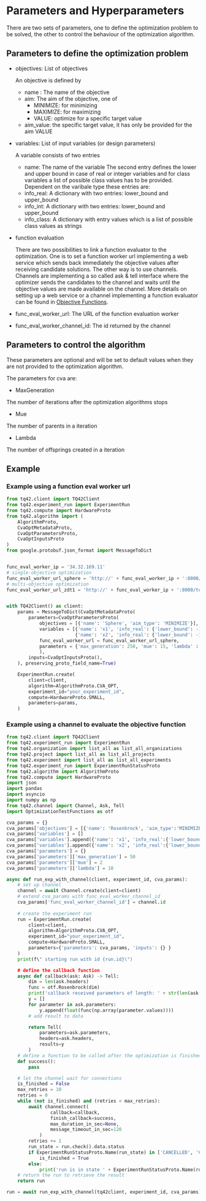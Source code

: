 # Parameters and Hyperparameters

There are two sets of parameters, one to define the optimization problem to be solved, the other to control the behaviour of the optimization algorithm.

## Parameters to define the optimization problem

* objectives: List of objectives

  An objective is defined by
  * name : The name of the objective
  * aim: The aim of the objective, one of
    * MINIMIZE: for minimizing
    * MAXIMIZE: for maximizing
    * VALUE: optimize for a specific target value
  * aim_value: the specific target value, it has only be provided for the aim VALUE

* variables: List of input variables (or design parameters)

  A variable consists of two entries
  * name: The name of the variable
  The second entry defines the lower and upper bound in case of real or integer variables and for class variables a list of possible class values has to be provided. Dependent on the varibale type these entries are:
  * info_real: A dictionary with two entries: lower_bound and upper_bound
  * info_int: A dictionary with two entries: lower_bound and upper_bound
  * info_class: A dictionary with entry values which is a list of possible class values as strings

* function evaluation

  There are two possibilities to link a function evaluator to the optimization. One is to set a function worker url implementing a web service which sends back immediately the objective values after receiving candidate solutions. The other way is to use channels. Channels are implementing a so called ask & tell interface where the optimizer sends the candidates to the channel and waits until the objective values are made available on the channel. More details on setting up a web service or a channel implementing a function evaluator can be found in [Objective Functions](../Objective_Functions/Objective_Function.md).

 * func_eval_worker_url: The URL of the function evaluation worker
 * func_eval_worker_channel_id: The id returned by the channel

## Parameters to control the algorithm
These parameters are optional and will be set to default values when they are not provided to the optimization algorithm.

The parameters for cva are:

* MaxGeneration 

The number of iterations after the optimization algorithms stops

* Mue

The number of parents in a iteration

* Lambda

The number of offsprings created in a iteration

## Example

### Example using a function eval worker url
```python
from tq42.client import TQ42Client
from tq42.experiment_run import ExperimentRun
from tq42.compute import HardwareProto
from tq42.algorithm import (
    AlgorithmProto,
    CvaOptMetadataProto,
    CvaOptParametersProto,
    CvaOptInputsProto
)
from google.protobuf.json_format import MessageToDict


func_eval_worker_ip = '34.32.169.11'
# single-objective optimization
func_eval_worker_url_sphere = 'http://' + func_eval_worker_ip + ':8000/test_func_eval/Sphere'
# multi-objective optimization
func_eval_worker_url_zdt1 = 'http://' + func_eval_worker_ip + ':8000/test_func_eval/ZDT1'


with TQ42Client() as client:
    params = MessageToDict(CvaOptMetadataProto(
        parameters=CvaOptParametersProto(
            objectives = [{'name': 'Sphere', 'aim_type': 'MINIMIZE'}],
            variables = [{'name': 'x1', 'info_real': {'lower_bound': -1.0, 'upper_bound': 1.0}},
                         {'name': 'x2', 'info_real': {'lower_bound': -1.0, 'upper_bound': 1.0}}],
            func_eval_worker_url = func_eval_worker_url_sphere,
            parameters = {'max_generation': 250, 'mue': 15, 'lambda' : 100},
            ),
        inputs=CvaOptInputsProto(),
    ), preserving_proto_field_name=True)

    ExperimentRun.create(
        client=client,
        algorithm=AlgorithmProto.CVA_OPT,
        experiment_id="your_experiment_id",
        compute=HardwareProto.SMALL,
        parameters=params,
    )
```

### Example using a channel to evaluate the objective function
```python
from tq42.client import TQ42Client
from tq42.experiment_run import ExperimentRun
from tq42.organization import list_all as list_all_organizations
from tq42.project import list_all as list_all_projects
from tq42.experiment import list_all as list_all_experiments
from tq42.experiment_run import ExperimentRunStatusProto
from tq42.algorithm import AlgorithmProto
from tq42.compute import HardwareProto
import json
import pandas
import asyncio
import numpy as np
from tq42.channel import Channel, Ask, Tell
import OptimizationTestFunctions as otf

cva_params = {}
cva_params['objectives'] = [{'name': 'Rosenbrock', 'aim_type':'MINIMIZE'}]
cva_params['variables'] = []
cva_params['variables'].append({'name': 'x1', 'info_real':{'lower_bound':-1.0, 'upper_bound':1.0}})
cva_params['variables'].append({'name': 'x2', 'info_real':{'lower_bound':-1.0, 'upper_bound':1.0}})
cva_params['parameters'] = {}
cva_params['parameters']['max_generation'] = 50
cva_params['parameters']['mue'] = 2
cva_params['parameters']['lambda'] = 10

async def run_exp_with_channel(client, experiment_id, cva_params):
    # set up channel
    channel = await Channel.create(client=client)
    # extend cva_params with func_eval_worker_channel_id
    cva_params['func_eval_worker_channel_id'] = channel.id
    
    # create the experiment run
    run = ExperimentRun.create(
        client=client, 
        algorithm=AlgorithmProto.CVA_OPT, 
        experiment_id="your_experiment_id",
        compute=HardwareProto.SMALL,
        parameters={'parameters': cva_params, 'inputs': {} }
    )
    print(f\" starting run with id {run.id}\")

    # define the callback function
    async def callback(ask: Ask) -> Tell:
        dim = len(ask.headers)
        func = otf.Rosenbrock(dim)
        print('callback received parameters of length: ' + str(len(ask.parameters)))
        y = []
        for parameter in ask.parameters:
            y.append(float(func(np.array(parameter.values))))
        # add result to data

        return Tell(
            parameters=ask.parameters,
            headers=ask.headers,
            results=y
        )
    # define a function to be called after the optimization is finished
    def success():
        pass

    # let the channel wait for connections
    is_finished = False
    max_retries = 10
    retries = 0
    while (not is_finished) and (retries < max_retries):
        await channel.connect(
                callback=callback,
                finish_callback=success,
                max_duration_in_sec=None,
                message_timeout_in_sec=120
            )
        retries += 1
        run_state = run.check().data.status
        if ExperimentRunStatusProto.Name(run_state) in ['CANCELLED', 'COMPLETED', 'FAILED', 'CANCEL_PENDING']:
            is_finished = True
        else:
            print('run is in state ' + ExperimentRunStatusProto.Name(run_state) + ', continuing')
    # return the run to retrieve the result    
    return run

run = await run_exp_with_channel(tq42client, experiment_id, cva_params)
```
